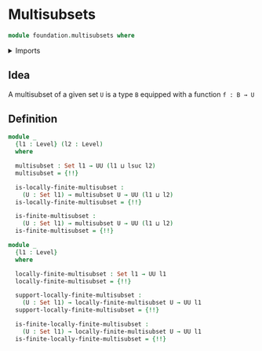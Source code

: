 # Multisubsets

```agda
module foundation.multisubsets where
```

<details><summary>Imports</summary>

```agda
open import elementary-number-theory.natural-numbers

open import foundation.dependent-pair-types
open import foundation.images
open import foundation.negated-equality
open import foundation.universe-levels

open import foundation-core.fibers-of-maps
open import foundation-core.sets

open import univalent-combinatorics.finite-types
```

</details>

## Idea

A multisubset of a given set `U` is a type `B` equipped with a function
`f : B → U`

## Definition

```agda
module _
  {l1 : Level} (l2 : Level)
  where

  multisubset : Set l1 → UU (l1 ⊔ lsuc l2)
  multisubset = {!!}

  is-locally-finite-multisubset :
    (U : Set l1) → multisubset U → UU (l1 ⊔ l2)
  is-locally-finite-multisubset = {!!}

  is-finite-multisubset :
    (U : Set l1) → multisubset U → UU (l1 ⊔ l2)
  is-finite-multisubset = {!!}

module _
  {l1 : Level}
  where

  locally-finite-multisubset : Set l1 → UU l1
  locally-finite-multisubset = {!!}

  support-locally-finite-multisubset :
    (U : Set l1) → locally-finite-multisubset U → UU l1
  support-locally-finite-multisubset = {!!}

  is-finite-locally-finite-multisubset :
    (U : Set l1) → locally-finite-multisubset U → UU l1
  is-finite-locally-finite-multisubset = {!!}
```
